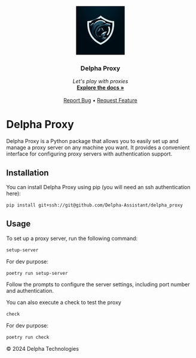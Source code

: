 <div align="center">
  <a href="https://github.com/Delpha-Assistant/delpha_proxy">
    <img src="assets/logo.webp" alt="Logo" width="130">
  </a>

  <h3 align="center">Delpha Proxy</h3>

  <p align="center">
    <i>Let's play with proxies</i>
    <br />
    <a href="https://github.com/Delpha-Assistant/delpha_proxy"><strong>Explore the docs »</strong></a>
    <br />
    <br />
    <a href="https://github.com/Delpha-Assistant/delpha_proxy/issues">Report Bug</a>
    •
    <a href="https://github.com/Delpha-Assistant/delpha_proxy/issues">Request Feature</a>
  </p>
</div>

# Delpha Proxy

Delpha Proxy is a Python package that allows you to easily set up and manage a proxy server on any machine you want. It provides a convenient interface for configuring proxy servers with authentication support.

## Installation

You can install Delpha Proxy using pip (you will need an ssh authentication here):

```bash
pip install git+ssh://git@github.com/Delpha-Assistant/delpha_proxy
```

## Usage

To set up a proxy server, run the following command:

```bash
setup-server
```

For dev purpose:
```bash
poetry run setup-server
```

Follow the prompts to configure the server settings, including port number and authentication.


You can also execute a check to test the proxy

```bash
check
```

For dev purpose:
```bash
poetry run check
```


© 2024 Delpha Technologies